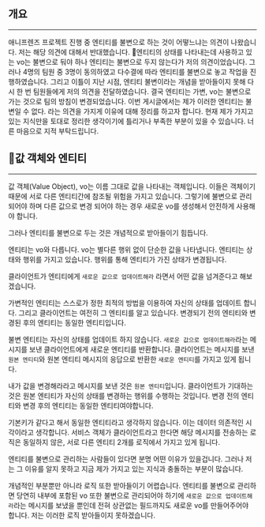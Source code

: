 ## 개요
---
애니프렌즈 프로젝트 진행 중 엔티티를 불변으로 하는 것이 어떻느냐는 의견이 나왔습니다. 저는 해당 의견에 대해서 반대했습니다. 
엔티티의 상태를 나타내는데 사용하고 있는 vo는 불변으로 둬야 하나 엔티티는 불변으로 두지 않는다가 저의 의견이었습니다. 그러나 4명의 팀원 중 3명이 동의하였고 다수결에 따라 엔티티를 불변으로 놓고 작업을 진행하였습니다.
그리고 이틀이 지난 시점, 엔티티 불변이라는 개념을 받아들이지 못해 다시 한 번 팀원들에게 저의 의견을 전달하였습니다. 결국 엔티티는 가변, vo는 불변으로 가는 것으로 팀의 방침이 변경되었습니다.
이번 게시글에서는 제가 이러한 엔티티는 불변일 수 없다. 라는 의견을 가지게 이유에 대해 정리를 하고자 합니다.
현재 제가 가지고 있는 지식만을 토대로 정리한 생각이기에 틀리거나 부족한 부분이 있을 수 있습니다. 너른 마음으로 지적 부탁드립니다.

## 값 객체와 엔티티
---
값 객체(Value Object), vo는 이름 그대로 값을 나타내는 객체입니다. 이들은 객체이기 때문에 서로 다른 엔티티간에 참조될 위험을 가지고 있습니다. 그렇기에 불변으로 관리되어야 하며 다른 값으로 변경 되어야 하는 경우 새로운 vo를 생성해서 안전하게 사용해야 합니다.

그러나 엔티티를 불변으로 두는 것은 개념적으로 받아들이기 힘듭니다.

엔티티는 vo와 다릅니다. vo는 별다른 행위 없이 단순한 값을 나타냅니다. 엔티티는 상태와 행위를 가지고 있습니다. 행위를 통해 엔티티가 가진 상태가 변경됩니다.

클라이언트가 엔티티에게 `새로운 값으로 업데이트해라` 라면서 어떤 값을 넘겨준다고 해보겠습니다.

가변적인 엔티티는 스스로가 정한 최적의 방법을 이용하여 자신의 상태를 업데이트 합니다. 그리고 클라이언트는 여전히 그 엔티티를 알고 있습니다. 변경되기 전의 엔티티와 변경된 후의 엔티티는 동일한 엔티티입니다.

불변 엔티티는 자신의 상태를 업데이트 하지 않습니다. `새로운 값으로 업데이트해라`라는 메시지를 보낸 클라이언트에게 새로운 엔티티를 반환합니다. 클라이언트는 메시지를 보낸 `원본 엔티티`와 원본 엔티티 메시지의 응답으로 반환한 `새로운 엔티티`를 가지고 있게 됩니다.

내가 값을 변경해라라고 메시지를 보낸 것은 `원본 엔티티`입니다. 클라이언트가 기대하는 것은 원본 엔티티가 자신의 상태를 변경하는 행위를 수행하는 것입니다. 변경 전의 엔티티와 변경 후의 엔티티는 동일한 엔티티여야합니다.

기본키가 같다고 해서 동일한 엔티티라고 생각하지 않습니다. 이는 데이터 의존적인 시각이라고 생각합니다. 서비스 객체가 클라이언트라고 한다면 해당 메시지를 전송하는 로직은 동일하지 않은, 서로 다른 엔티티 2개를 로직에서 가지고 있게 됩니다.

엔티티를 불변으로 관리하는 사람들이 있다면 분명 어떤 이유가 있을겁니다. 그러나 저는 그 이유를 알지 못하고 지금 제가 가지고 있는 지식과 충돌하는 부분이 많습니다.

개념적인 부분뿐만 아니라 로직 또한 받아들이기 어렵습니다. 엔티티를 불변으로 관리하면 당연히 내부에 포함된 vo 또한 불변으로 관리되어야 하기에 `새로운 값으로 업데이트해라`라는 메시지를 보냈을 뿐인데 전혀 상관없는 필드까지도 새로운 vo를 만들어주어야 합니다. 저는 이러한 로직 받아들이지 못하겠습니다.